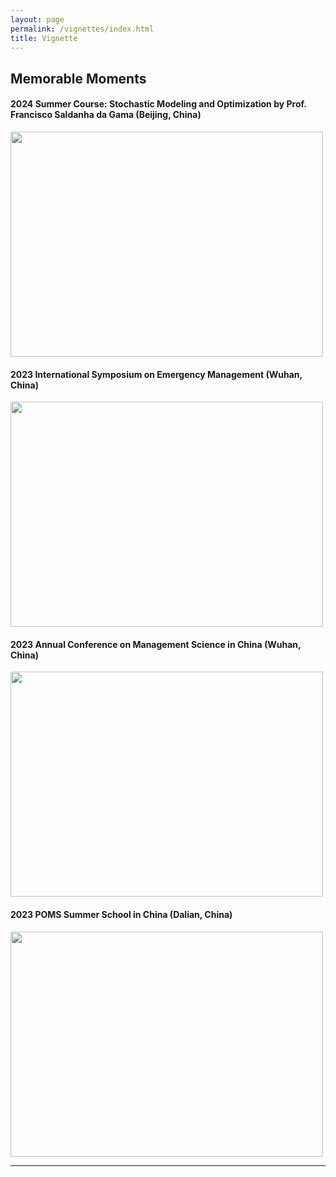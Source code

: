 ```yaml
---
layout: page
permalink: /vignettes/index.html
title: Vignette
---
```


## Memorable Moments


#### 2024 Summer Course: Stochastic Modeling and Optimization by Prof. Francisco Saldanha da Gama (Beijing, China)

<img src="{{ site.url }}/images/SMO23.jpg" width="500" height="360">

<br>

#### 2023 International Symposium on Emergency Management (Wuhan, China)

<img src="{{ site.url }}/images/EM23.jpg" width="500" height="360">

<br>

#### 2023 Annual Conference on Management Science in China (Wuhan, China)

<img src="{{ site.url }}/images/MS23.jpg" width="500" height="360">

<br> 

#### 2023 POMS Summer School in China (Dalian, China)

<img src="{{ site.url }}/images/POMS23.jpg" width="500" height="360">

<br>

---
